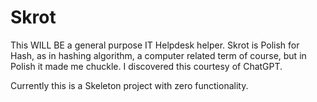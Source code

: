 # Skrot
This WILL BE a general purpose IT Helpdesk helper.
Skrot is Polish for Hash, as in hashing algorithm, a computer related term of course, but in Polish it made me chuckle.
I discovered this courtesy of ChatGPT.

Currently this is a Skeleton project with zero functionality.
